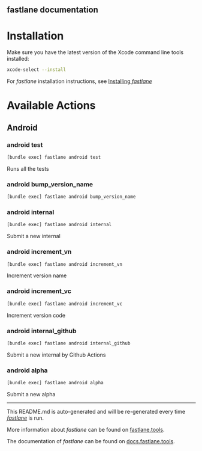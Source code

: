 fastlane documentation
----

# Installation

Make sure you have the latest version of the Xcode command line tools installed:

```sh
xcode-select --install
```

For _fastlane_ installation instructions, see [Installing _fastlane_](https://docs.fastlane.tools/#installing-fastlane)

# Available Actions

## Android

### android test

```sh
[bundle exec] fastlane android test
```

Runs all the tests

### android bump_version_name

```sh
[bundle exec] fastlane android bump_version_name
```



### android internal

```sh
[bundle exec] fastlane android internal
```

Submit a new internal

### android increment_vn

```sh
[bundle exec] fastlane android increment_vn
```

Increment version name

### android increment_vc

```sh
[bundle exec] fastlane android increment_vc
```

Increment version code

### android internal_github

```sh
[bundle exec] fastlane android internal_github
```

Submit a new internal by Github Actions

### android alpha

```sh
[bundle exec] fastlane android alpha
```

Submit a new alpha

----

This README.md is auto-generated and will be re-generated every time [_fastlane_](https://fastlane.tools) is run.

More information about _fastlane_ can be found on [fastlane.tools](https://fastlane.tools).

The documentation of _fastlane_ can be found on [docs.fastlane.tools](https://docs.fastlane.tools).
